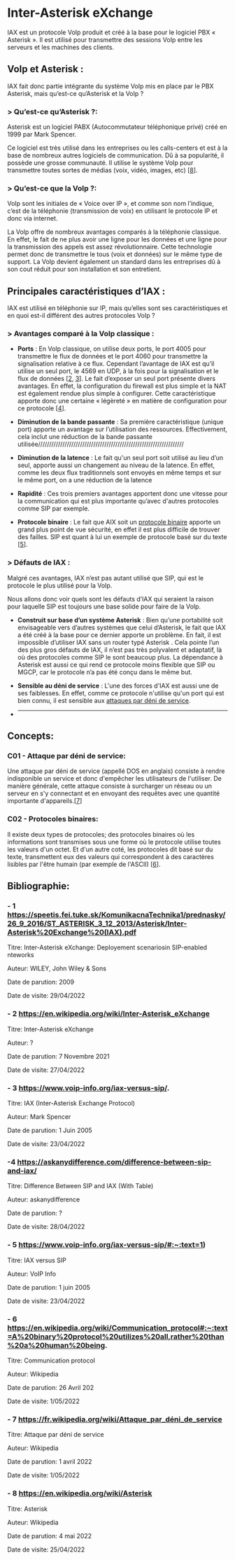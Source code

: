 # Inter-Asterisk eXchange

IAX est un protocole VoIp produit et créé à la base pour le logiciel PBX « Asterisk ». Il est utilisé pour transmettre des sessions VoIp entre les serveurs et les machines des clients.

## VoIp et Asterisk :

IAX fait donc partie intégrante du système VoIp mis en place par le PBX Asterisk, mais qu’est-ce qu’Asterisk et la VoIp ?

### > Qu’est-ce qu’Asterisk ?:

Asterisk est un logiciel PABX (Autocommutateur téléphonique privé) créé en 1999 par Mark Spencer.

Ce logiciel est très utilisé dans les entreprises ou les calls-centers et est à la base de nombreux autres logiciels de communication. Dû à sa popularité, il possède une grosse communauté. Il utilise le système VoIp pour transmettre toutes sortes de médias (voix, vidéo, images, etc) [[8](https://en.wikipedia.org/wiki/Asterisk)].

### > Qu’est-ce que la VoIp ?:

VoIp sont les initiales de « Voice over IP », et comme son nom l’indique, c’est de la téléphonie (transmission de voix) en utilisant le protocole IP et donc via internet.

La VoIp offre de nombreux avantages comparés à la téléphonie classique. En effet, le fait de ne plus avoir une ligne pour les données et une ligne pour la transmission des appels est assez révolutionnaire. Cette technologie permet donc de transmettre le tous (voix et données) sur le même type de support. La VoIp devient également un standard dans les entreprises dû à son cout réduit pour son installation et son entretient.

## Principales caractéristiques d’IAX :

IAX est utilisé en téléphonie sur IP, mais qu’elles sont ses caractéristiques et en quoi est-il différent des autres protocoles VoIp ?

### > Avantages comparé à la VoIp classique :

-   **Ports** : En VoIp classique, on utilise deux ports, le port 4005 pour transmettre le flux de données et le port 4060 pour transmettre la signalisation relative à ce flux. Cependant l’avantage de IAX est qu’il utilise un seul port, le 4569 en UDP, à la fois pour la signalisation et le flux de données [[2](https://en.wikipedia.org/wiki/Inter-Asterisk_eXchange), [3](https://www.voip-info.org/iax-versus-sip/.)]. Le fait d’exposer un seul port présente divers avantages. En effet, la configuration du firewall est plus simple et la NAT est également rendue plus simple à configurer. Cette caractéristique apporte donc une certaine « légèreté » en matière de configuration pour ce protocole [[4](https://askanydifference.com/difference-between-sip-and-iax/)].

-   **Diminution de la bande passante** : Sa première caractéristique (unique port) apporte un avantage sur l’utilisation des ressources. Effectivement, cela inclut une réduction de la bande passante utilisée//////////////////////////////////////////////////////////////////

-   **Diminution de la latence** : Le fait qu'un seul port soit utilisé au lieu d’un seul, apporte aussi un changement au niveau de la latence. En effet, comme les deux flux traditionnels sont envoyés en même temps et sur le même port, on a une réduction de la latence

-   **Rapidité** : Ces trois premiers avantages apportent donc une vitesse pour la communication qui est plus importante qu’avec d'autres protocoles comme SIP par exemple.

-   **Protocole binaire** :
    Le fait que AIX soit un [protocole binaire](https://github.com/Pourbaix/Wiki-TI/blob/main/R%C3%A9seaux/IAX.md#c02---protocoles-binaires) apporte un grand plus point de vue sécurité, en effet il est plus difficile de trouver des failles. SIP est quant à lui un exemple de protocole basé sur du texte [[5](https://www.voip-info.org/iax-versus-sip/#:~:text=1)].

### > Défauts de IAX :

Malgré ces avantages, IAX n’est pas autant utilisé que SIP, qui est le protocole le plus utilisé pour la VoIp.

Nous allons donc voir quels sont les défauts d’IAX qui seraient la raison pour laquelle SIP est toujours une base solide pour faire de la VoIp.

-   **Construit sur base d’un système Asterisk** : Bien qu’une portabilité soit envisageable vers d’autres systèmes que celui d’Asterisk, le fait que IAX a été créé à la base pour ce dernier apporte un problème. En fait, il est impossible d’utiliser IAX sans un router typé Asterisk . Cela pointe l’un des plus gros défauts de IAX, il n’est pas très polyvalent et adaptatif, là où des protocoles comme SIP le sont beaucoup plus. La dépendance à Asterisk est aussi ce qui rend ce protocole moins flexible que SIP ou MGCP, car le protocole n’a pas été conçu dans le même but.

-   **Sensible au déni de service** : L'une des forces d'IAX est aussi une de ses faiblesses. En effet, comme ce protocole n'utilise qu'un port qui est bien connu, il est sensible aux [attaques par déni de service](https://github.com/Pourbaix/Wiki-TI/blob/main/R%C3%A9seaux/IAX.md#c01---attaque-par-d%C3%A9ni-de-service).

-   ***

## **Concepts**:

### C01 - Attaque par déni de service:

Une attaque par déni de service (appellé DOS en anglais) consiste à rendre indisponible un service et donc d'empêcher les utilisateurs de l'utiliser. De manière générale, cette attaque consiste à surcharger un réseau ou un serveur en s'y connectant et en envoyant des requêtes avec une quantité importante d'appareils.[[7](https://fr.wikipedia.org/wiki/Attaque_par_déni_de_service)]

### C02 - Protocoles binaires:

Il existe deux types de protocoles; des protocoles binaires où les informations sont transmises sous une forme où le protocole utilise toutes les valeurs d'un octet. Et d'un autre coté, les protocoles dit basé sur du texte, transmettent eux des valeurs qui correspondent à des caractères lisibles par l'être humain (par exemple de l'ASCII) [[6](https://en.wikipedia.org/wiki/Communication_protocol#:~:text=A%20binary%20protocol%20utilizes%20all,rather%20than%20a%20human%20being)].

## **Bibliographie:**

### - 1 https://speetis.fei.tuke.sk/KomunikacnaTechnika1/prednasky/26_9_2016/ST_ASTERISK_3_12_2013/Asterisk/Inter-Asterisk%20Exchange%20(IAX).pdf

Titre: Inter-Asterisk eXchange: Deployement scenariosin SIP-enabled nteworks

Auteur: WILEY, John Wiley & Sons

Date de parution: 2009

Date de visite: 29/04/2022

### - 2 https://en.wikipedia.org/wiki/Inter-Asterisk_eXchange

Titre: Inter-Asterisk eXchange

Auteur: ?

Date de parution: 7 Novembre 2021

Date de visite: 27/04/2022

### - 3 https://www.voip-info.org/iax-versus-sip/.

Titre: IAX (Inter-Asterisk Exchange Protocol)

Auteur: Mark Spencer

Date de parution: 1 Juin 2005

Date de visite: 23/04/2022

### -4 https://askanydifference.com/difference-between-sip-and-iax/

Titre: Difference Between SIP and IAX (With Table)

Auteur: askanydifference

Date de parution: ?

Date de visite: 28/04/2022

### - 5 https://www.voip-info.org/iax-versus-sip/#:~:text=1)

Titre: IAX versus SIP

Auteur: VoIP Info

Date de parution: 1 juin 2005

Date de visite: 23/04/2022

### - 6 https://en.wikipedia.org/wiki/Communication_protocol#:~:text=A%20binary%20protocol%20utilizes%20all,rather%20than%20a%20human%20being.

Titre: Communication protocol

Auteur: Wikipedia

Date de parution: 26 Avril 202

Date de visite: 1/05/2022

### - 7 https://fr.wikipedia.org/wiki/Attaque_par_déni_de_service

Titre: Attaque par déni de service

Auteur: Wikipedia

Date de parution: 1 avril 2022

Date de visite: 1/05/2022

### - 8 https://en.wikipedia.org/wiki/Asterisk

Titre: Asterisk

Auteur: Wikipedia

Date de parution: 4 mai 2022

Date de visite: 25/04/2022

